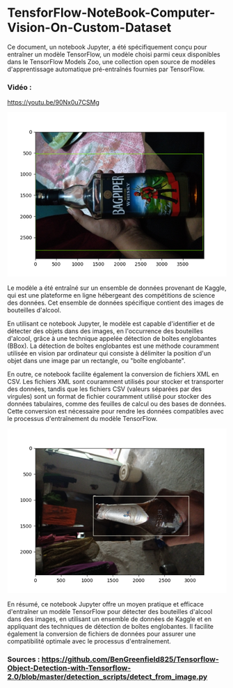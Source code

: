 # TensforFlow-NoteBook-Computer-Vision-On-Custom-Dataset

Ce document, un notebook Jupyter, a été spécifiquement conçu pour entraîner un modèle TensorFlow, un modèle choisi parmi ceux disponibles dans le TensorFlow Models Zoo, une collection open source de modèles d'apprentissage automatique pré-entraînés fournies par TensorFlow. 



### Vidéo : 
https://youtu.be/90Nx0u7CSMg



![Texte alternatif](https://raw.githubusercontent.com/Nielzaclord/TensforFlow-NoteBook-Computer-Vision-On-Custom-Dataset/main/3f012e52-6799-4601-847f-79c758881fdd.png)



Le modèle a été entraîné sur un ensemble de données provenant de Kaggle, qui est une plateforme en ligne hébergeant des compétitions de science des données. Cet ensemble de données spécifique contient des images de bouteilles d'alcool. 

En utilisant ce notebook Jupyter, le modèle est capable d'identifier et de détecter des objets dans des images, en l'occurrence des bouteilles d'alcool, grâce à une technique appelée détection de boîtes englobantes (BBox). La détection de boîtes englobantes est une méthode couramment utilisée en vision par ordinateur qui consiste à délimiter la position d'un objet dans une image par un rectangle, ou "boîte englobante".



En outre, ce notebook facilite également la conversion de fichiers XML en CSV. Les fichiers XML sont couramment utilisés pour stocker et transporter des données, tandis que les fichiers CSV (valeurs séparées par des virgules) sont un format de fichier couramment utilisé pour stocker des données tabulaires, comme des feuilles de calcul ou des bases de données. Cette conversion est nécessaire pour rendre les données compatibles avec le processus d'entraînement du modèle TensorFlow.


![Texte alternatif](https://raw.githubusercontent.com/Nielzaclord/TensforFlow-NoteBook-Computer-Vision-On-Custom-Dataset/main/1228d6b5-11c4-45ce-838e-3d3af0275cd0.png)

En résumé, ce notebook Jupyter offre un moyen pratique et efficace d'entraîner un modèle TensorFlow pour détecter des bouteilles d'alcool dans des images, en utilisant un ensemble de données de Kaggle et en appliquant des techniques de détection de boîtes englobantes. Il facilite également la conversion de fichiers de données pour assurer une compatibilité optimale avec le processus d'entraînement.

### Sources : https://github.com/BenGreenfield825/Tensorflow-Object-Detection-with-Tensorflow-2.0/blob/master/detection_scripts/detect_from_image.py
